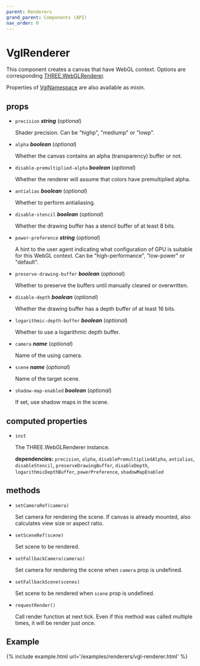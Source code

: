 ```yaml
---
parent: Renderers
grand_parent: Components (API)
nav_order: 0
---
```

# VglRenderer

This component creates a canvas that have WebGL context.
Options are corresponding [THREE.WebGLRenderer](https://threejs.org/docs/index.html#api/core/Object3D).

Properties of [VglNamespace](../core/vgl-namespace) are also available as mixin. 

## props 

- `precision` ***string*** (*optional*) 

  Shader precision. Can be "highp", "mediump" or "lowp". 

- `alpha` ***boolean*** (*optional*) 

  Whether the canvas contains an alpha (transparency) buffer or not. 

- `disable-premultiplied-alpha` ***boolean*** (*optional*) 

  Whether the renderer will assume that colors have premultiplied alpha. 

- `antialias` ***boolean*** (*optional*) 

  Whether to perform antialiasing. 

- `disable-stencil` ***boolean*** (*optional*) 

  Whether the drawing buffer has a stencil buffer of at least 8 bits. 

- `power-preference` ***string*** (*optional*) 

  A hint to the user agent indicating what configuration of GPU is suitable
  for this WebGL context. Can be "high-performance", "low-power" or "default". 

- `preserve-drawing-buffer` ***boolean*** (*optional*) 

  Whether to preserve the buffers until manually cleared or overwritten. 

- `disable-depth` ***boolean*** (*optional*) 

  Whether the drawing buffer has a depth buffer of at least 16 bits. 

- `logarithmic-depth-buffer` ***boolean*** (*optional*) 

  Whether to use a logarithmic depth buffer. 

- `camera` ***name*** (*optional*) 

  Name of the using camera. 

- `scene` ***name*** (*optional*) 

  Name of the target scene. 

- `shadow-map-enabled` ***boolean*** (*optional*) 

  If set, use shadow maps in the scene. 

## computed properties 

- `inst` 

  The THREE.WebGLRenderer instance. 

   **dependencies:** `precision`, `alpha`, `disablePremultipliedAlpha`, `antialias`, `disableStencil`, `preserveDrawingBuffer`, `disableDepth`, `logarithmicDepthBuffer`, `powerPreference`, `shadowMapEnabled` 


## methods 

- `setCameraRef(camera)` 

  Set camera for rendering the scene. If canvas is already mounted, also calculates view size
  or aspect ratio. 

- `setSceneRef(scene)` 

  Set scene to be rendered. 

- `setFallbackCamera(cameras)` 

  Set camera for rendering the scene when `camera` prop is undefined. 

- `setFallbackScene(scenes)` 

  Set scene to be rendered when `scene` prop is undefined. 

- `requestRender()` 

  Call render function at next tick. Even if this method was called multiple times, it will be
  render just once. 


## Example

{% include example.html url='/examples/renderers/vgl-renderer.html' %}

